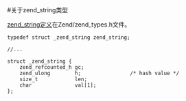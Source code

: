 #关于zend_string类型

[zend_string定义](https://github.com/php/php-src/blob/master/Zend/zend_types.h#L162-L167)在Zend/zend_types.h文件。 

	typedef struct _zend_string zend_string;

	//...

	struct _zend_string {
		zend_refcounted_h gc;
		zend_ulong        h;                /* hash value */
		size_t            len;
		char              val[1];
	};